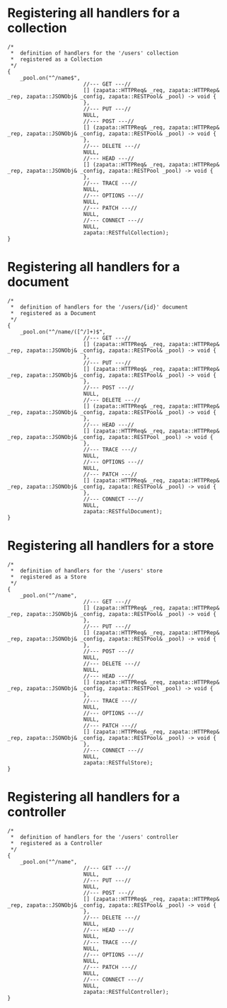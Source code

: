 
# Registering all handlers for a collection

	/*
	 *  definition of handlers for the '/users' collection
	 *  registered as a Collection
	 */
	{
		_pool.on("^/name$",
		                    //--- GET ---//
		                    [] (zapata::HTTPReq& _req, zapata::HTTPRep& _rep, zapata::JSONObj& _config, zapata::RESTPool& _pool) -> void {
		                    },
		                    //--- PUT ---//
		                    NULL,
		                    //--- POST ---//
		                    [] (zapata::HTTPReq& _req, zapata::HTTPRep& _rep, zapata::JSONObj& _config, zapata::RESTPool& _pool) -> void {
		                    },
		                    //--- DELETE ---//
		                    NULL,
		                    //--- HEAD ---//
		                    [] (zapata::HTTPReq& _req, zapata::HTTPRep& _rep, zapata::JSONObj& _config, zapata::RESTPool _pool) -> void {
		                    },
		                    //--- TRACE ---//
		                    NULL,
		                    //--- OPTIONS ---//
		                    NULL,
		                    //--- PATCH ---//
		                    NULL,
		                    //--- CONNECT ---//
		                    NULL,
		                    zapata::RESTfulCollection);
	}
	
# Registering all handlers for a document

	/*
	 *  definition of handlers for the '/users/{id}' document
	 *  registered as a Document
	 */
	{
		_pool.on("^/name/([^/]+)$",
		                    //--- GET ---//
		                    [] (zapata::HTTPReq& _req, zapata::HTTPRep& _rep, zapata::JSONObj& _config, zapata::RESTPool& _pool) -> void {
		                    },
		                    //--- PUT ---//
		                    [] (zapata::HTTPReq& _req, zapata::HTTPRep& _rep, zapata::JSONObj& _config, zapata::RESTPool& _pool) -> void {
		                    },
		                    //--- POST ---//
		                    NULL,
		                    //--- DELETE ---//
		                    [] (zapata::HTTPReq& _req, zapata::HTTPRep& _rep, zapata::JSONObj& _config, zapata::RESTPool& _pool) -> void {
		                    },
		                    //--- HEAD ---//
		                    [] (zapata::HTTPReq& _req, zapata::HTTPRep& _rep, zapata::JSONObj& _config, zapata::RESTPool _pool) -> void {
		                    },
		                    //--- TRACE ---//
		                    NULL,
		                    //--- OPTIONS ---//
		                    NULL,
		                    //--- PATCH ---//
		                    [] (zapata::HTTPReq& _req, zapata::HTTPRep& _rep, zapata::JSONObj& _config, zapata::RESTPool& _pool) -> void {
		                    },
		                    //--- CONNECT ---//
		                    NULL,
		                    zapata::RESTfulDocument);
	}
	
# Registering all handlers for a store

	/*
	 *  definition of handlers for the '/users' store
	 *  registered as a Store
	 */
	{
		_pool.on("^/name",
		                    //--- GET ---//
		                    [] (zapata::HTTPReq& _req, zapata::HTTPRep& _rep, zapata::JSONObj& _config, zapata::RESTPool& _pool) -> void {
		                    },
		                    //--- PUT ---//
		                    [] (zapata::HTTPReq& _req, zapata::HTTPRep& _rep, zapata::JSONObj& _config, zapata::RESTPool& _pool) -> void {
		                    },
		                    //--- POST ---//
		                    NULL,
		                    //--- DELETE ---//
		                    NULL,
		                    //--- HEAD ---//
		                    [] (zapata::HTTPReq& _req, zapata::HTTPRep& _rep, zapata::JSONObj& _config, zapata::RESTPool _pool) -> void {
		                    },
		                    //--- TRACE ---//
		                    NULL,
		                    //--- OPTIONS ---//
		                    NULL,
		                    //--- PATCH ---//
		                    [] (zapata::HTTPReq& _req, zapata::HTTPRep& _rep, zapata::JSONObj& _config, zapata::RESTPool& _pool) -> void {
		                    },
		                    //--- CONNECT ---//
		                    NULL,
		                    zapata::RESTfulStore);
	}
	
# Registering all handlers for a controller

	/*
	 *  definition of handlers for the '/users' controller
	 *  registered as a Controller
	 */
	{
		_pool.on("^/name",
		                    //--- GET ---//
		                    NULL,
		                    //--- PUT ---//
		                    NULL,
		                    //--- POST ---//
		                    [] (zapata::HTTPReq& _req, zapata::HTTPRep& _rep, zapata::JSONObj& _config, zapata::RESTPool& _pool) -> void {
		                    },
		                    //--- DELETE ---//
		                    NULL,
		                    //--- HEAD ---//
		                    NULL,
		                    //--- TRACE ---//
		                    NULL,
		                    //--- OPTIONS ---//
		                    NULL,
		                    //--- PATCH ---//
		                    NULL,
		                    //--- CONNECT ---//
		                    NULL,
		                    zapata::RESTfulController);
	}
	